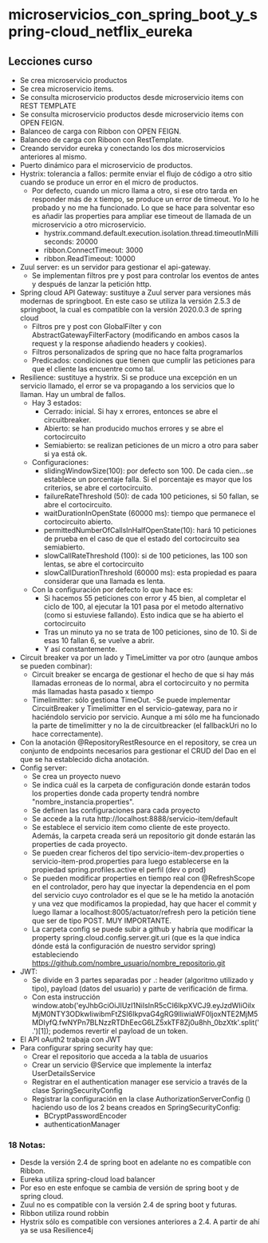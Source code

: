 # microservicios_con_spring_boot_y_spring-cloud_netflix_eureka

## Lecciones curso
- Se crea microservicio productos
- Se crea microservicio items.
- Se consulta microservicio productos desde microservicio items con REST TEMPLATE
- Se consulta microservicio productos desde microservicio items con OPEN FEIGN.
- Balanceo de carga con Ribbon con OPEN FEIGN.
- Balanceo de carga con Riboon con RestTemplate.
- Creando servidor eureka y conectando los dos microservicios anteriores al mismo.
- Puerto dinámico para el microservicio de productos.
- Hystrix: tolerancia a fallos: permite enviar el flujo de código a otro sitio cuando se produce un error en el micro de productos.
  - Por defecto, cuando un micro llama a otro, si ese otro tarda en responder más de x tiempo, se produce un error de timeout. Yo lo he probado y no me ha funcionado. Lo que se hace para solventar eso es añadir las properties para ampliar ese timeout de llamada de un microservicio a otro microservicio.
    - hystrix.command.default.execution.isolation.thread.timeoutInMilliseconds: 20000
    - ribbon.ConnectTimeout: 3000
    - ribbon.ReadTimeout: 10000
- Zuul server: es un servidor para gestionar el api-gateway. 
    - Se implementan filtros pre y post para controlar los eventos de antes y después de lanzar la petición http.
- Spring cloud API Gateway: sustituye a Zuul server para versiones más modernas de springboot. En este caso se utiliza la versión 2.5.3 de springboot, la cual es compatible con la versión 2020.0.3 de spring cloud
  - Filtros pre y post con GlobalFilter y con AbstractGatewayFilterFactory (modificando en ambos casos la request y la response añadiendo headers y cookies).
  - Filtros personalizados de spring que no hace falta programarlos
  - Predicados: condiciones que tienen que cumplir las peticiones para que el cliente las encuentre como tal.
- Resilience: sustituye a hystrix. Si se produce una excepción en un servicio llamado, el error se va propagando a los servicios que lo llaman. Hay un umbral de fallos. 
  - Hay 3 estados:
    - Cerrado: inicial. Si hay x errores, entonces se abre el circuitbreaker.
    - Abierto: se han producido muchos errores y se abre el cortocircuito
    - Semiabierto: se realizan peticiones de un micro a otro para saber si ya está ok.
  - Configuraciones:
    - slidingWindowSize(100): por defecto son 100. De cada cien...se establece un porcentaje falla. Si el porcentaje es mayor que los criterios, se abre el  cortocircuito.
    - failureRateThreshold (50): de cada 100 peticiones, si 50 fallan, se abre el cortocircuito.
    - waitDurationInOpenState (60000 ms): tiempo que permanece el cortocircuito abierto.
    - permittedNumberOfCallsInHalfOpenState(10): hará 10 peticiones de prueba en el caso de que el estado del cortocircuito sea semiabierto.
    - slowCallRateThreshold (100): si de 100 peticiones, las 100 son lentas, se abre el cortocircuito
    - slowCallDurationThreshold (60000 ms): esta propiedad es paara considerar que una llamada es lenta.
  - Con la configuración por defecto lo que hace es:
    - Si hacemos 55 peticiones con error y 45 bien, al completar el ciclo de 100, al ejecutar la 101 pasa por el metodo alternativo (como si estuviese fallando). Esto indica que se ha abierto el cortocircuito 
    - Tras un minuto ya no se trata de 100 peticiones, sino de 10. Si de esas 10 fallan 6, se vuelve a abrir.
    - Y así constantemente.
- Circuit breaker va por un lado y TimeLimitter va por otro (aunque ambos se pueden combinar):
  - Circuit breaker se encarga de gestionar el hecho de que si hay más llamadas erroneas de lo normal, abra el cortocircuito y no permita más llamadas hasta pasado x tiempo
  - Timelimitter: sólo gestiona TimeOut.
-Se puede implementar CircuitBreaker y Timelimitter en el servicio-gateway, para no ir haciéndolo servicio por servicio. Aunque a mi sólo me ha funcionado la parte de timelimitter y no la de circuitbreacker (el fallbackUri no lo hace correctamente).  
- Con la anotación @RepositoryRestResource en el repository, se crea un conjunto de endpoints necesarios para gestionar el CRUD del Dao en el que se ha establecido dicha anotación.
- Config server:
  - Se crea un proyecto nuevo
  - Se indica cuál es la carpeta de configuración donde estarán todos los properties donde cada property tendrá nombre "nombre_instancia.properties".
  - Se definen las configuraciones para cada proyecto
  - Se accede a la ruta http://localhost:8888/servicio-item/default
  - Se establece el servicio item como cliente de este proyecto. Además, la carpeta creada será un repositorio git donde estarán las properties de cada proyecto.
  - Se pueden crear ficheros del tipo servicio-item-dev.properties o servicio-item-prod.properties para luego establecerse en la propiedad spring.profiles.active el perfil (dev o prod)
  - Se pueden modificar properties en tiempo real con @RefreshScope en el controlador, pero hay que inyectar la dependencia en el pom del servicio cuyo controlador es el que se le ha metido la anotación y una vez que modificamos la propiedad, hay que hacer el commit y luego llamar a localhost:8005/actuator/refresh pero la petición tiene que ser de tipo POST. MUY IMPORTANTE.
  - La carpeta config se puede subir a github y habría que modificar la property spring.cloud.config.server.git.uri (que es la que indica dónde está la configuración de nuestro servidor spring) estableciendo https://github.com/nombre_usuario/nombre_repositorio.git
- JWT:
  - Se divide en 3 partes separadas por .: header (algoritmo utilizado y tipo), payload (datos del usuario) y parte de verificación de firma.
  - Con esta instrucción window.atob('eyJhbGciOiJIUzI1NiIsInR5cCI6IkpXVCJ9.eyJzdWIiOiIxMjM0NTY3ODkwIiwibmFtZSI6IkpvaG4gRG9lIiwiaWF0IjoxNTE2MjM5MDIyfQ.fwNYPn7BLNzzRTDhEecG6LZ5xkTF8Zj0u8hh_0bzXtk'.split('.')[1]); podemos revertir el payload de un token.
- El API oAuth2 trabaja con JWT
- Para configurar spring security hay que:
  - Crear el repositorio que acceda a la tabla de usuarios
  - Crear un servicio @Service que implemente la interfaz UserDetailsService
  - Registrar en el authentication manager ese servicio a través de la clase SpringSecurityConfig
  - Registrar la configuración en la clase AuthorizationServerConfig () haciendo uso de los 2 beans creados en SpringSecurityConfig:
    - BCryptPasswordEncoder
    - authenticationManager
### 18 Notas:
- Desde la versión 2.4 de spring boot en adelante no es compatible con Ribbon.
- Eureka utiliza spring-cloud load balancer
- Por eso en este enfoque se cambia de versión de spring boot y de spring cloud.
- Zuul no es compatible con la versión 2.4 de spring boot y futuras.
- Ribbon utiliza round robbin
- Hystrix sólo es compatible con versiones anteriores a 2.4. A partir de ahí ya se usa Resilience4j
